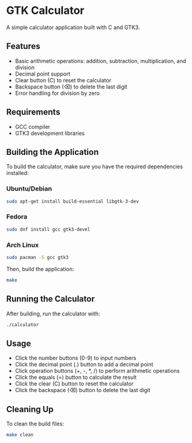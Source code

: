 # GTK Calculator

A simple calculator application built with C and GTK3.

## Features

- Basic arithmetic operations: addition, subtraction, multiplication, and division
- Decimal point support
- Clear button (C) to reset the calculator
- Backspace button (⌫) to delete the last digit
- Error handling for division by zero

## Requirements

- GCC compiler
- GTK3 development libraries

## Building the Application

To build the calculator, make sure you have the required dependencies installed:

### Ubuntu/Debian
```bash
sudo apt-get install build-essential libgtk-3-dev
```

### Fedora
```bash
sudo dnf install gcc gtk3-devel
```

### Arch Linux
```bash
sudo pacman -S gcc gtk3
```

Then, build the application:
```bash
make
```

## Running the Calculator

After building, run the calculator with:
```bash
./calculator
```

## Usage

- Click the number buttons (0-9) to input numbers
- Click the decimal point (.) button to add a decimal point
- Click operation buttons (+, -, *, /) to perform arithmetic operations
- Click the equals (=) button to calculate the result
- Click the clear (C) button to reset the calculator
- Click the backspace (⌫) button to delete the last digit

## Cleaning Up

To clean the build files:
```bash
make clean
```
